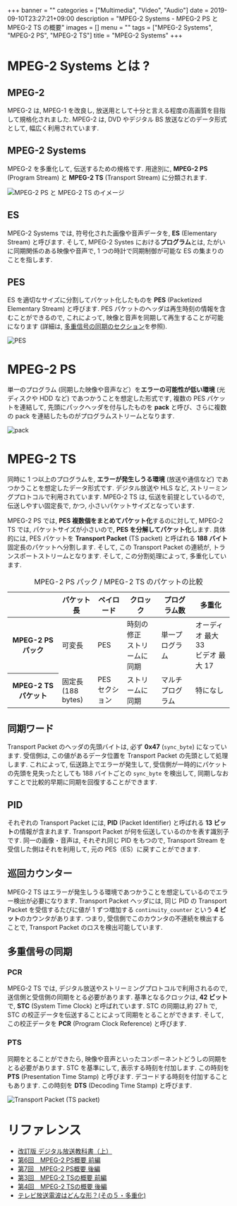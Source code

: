+++
banner = ""
categories = ["Multimedia", "Video", "Audio"]
date = 2019-09-10T23:27:21+09:00
description = "MPEG-2 Systems - MPEG-2 PS と MPEG-2 TS の概要"
images = []
menu = ""
tags = ["MPEG-2 Systems", "MPEG-2 PS", "MPEG-2 TS"]
title = "MPEG-2 Systems"
+++

# MPEG-2 Systems とは ?

## MPEG-2

MPEG-2 は, MPEG-1 を改良し, 放送用として十分と言える程度の高画質を目指して規格化されました. MPEG-2 は, DVD やデジタル BS 放送などのデータ形式として, 幅広く利用されています.

## MPEG-2 Systems

MPEG-2 を多重化して, 伝送するための規格です. 用途別に, <b>MPEG-2 PS</b> (Program Stream) と <b>MPEG-2 TS</b> (Transport Stream) に分類されます.

![MPEG-2 PS と MPEG-2 TS のイメージ](https://user-images.githubusercontent.com/4006693/65369873-c8ddf680-dc8d-11e9-8d5e-196fb76819fc.png)

## ES

MPEG-2 Systems では, 符号化された画像や音声データを, <b>ES</b> (Elementary Stream) と呼びます. そして, MPEG-2 Systes における<b>プログラム</b>とは, たがいに同期関係のある映像や音声で, 1 つの時計で同期制御が可能な ES の集まりのことを指します.

## PES

ES を適切なサイズに分割してパケット化したものを <b>PES</b> (Packetized Elementary Stream) と呼びます. PES パケットのヘッダは再生時刻の情報を含むことができるので, これによって, 映像と音声を同期して再生することが可能になります (詳細は, [多重信号の同期のセクション](./#多重信号の同期)を参照).

![PES](https://user-images.githubusercontent.com/4006693/65368839-1011ba80-dc81-11e9-9667-fa83c7ce8d35.png)

# MPEG-2 PS

単一のプログラム (同期した映像や音声など）を<b>エラーの可能性が低い環境</b>  (光ディスクや HDD など) であつかうことを想定した形式です, 複数の PES パケットを連結して, 先頭にパックヘッダを付与したものを <b>pack</b> と呼び、さらに複数の pack を連結したものがプログラムストリームとなります.

![pack](https://user-images.githubusercontent.com/4006693/65369316-4e5da880-dc86-11e9-9477-1b787546f768.png)

# MPEG-2 TS

同時に 1 つ以上のプログラムを, <b>エラーが発生しうる環境</b> (放送や通信など) であつかうことを想定したデータ形式です. デジタル放送や HLS など, ストリーミングプロトコルで利用されています. MPEG-2 TS は, 伝送を前提としているので, 伝送しやすい固定長で, かつ, 小さいパケットサイズとなっています.

MPEG-2 PS では, <b>PES 複数個をまとめてパケット化</b>するのに対して, MPEG-2 TS では, パケットサイズが小さいので, <b>PES を分解してパケット化</b>します. 具体的には, PES パケットを <b>Transport Packet</b> (TS packet) と呼ばれる <b>188 バイト</b>固定長のパケットへ分割します. そして, この Transport Packet の連続が, トランスポートストリームとなります. そして, この分割処理によって, 多重化しています.

<table>
  <caption>MPEG-2 PS パック / MPEG-2 TS のパケットの比較</caption>
  <thead>
    <tr>
      <th scope="col"></th>
      <th scope="col">パケット長</th>
      <th scope="col">ペイロード</th>
      <th scope="col">クロック</th>
      <th scope="col">プログラム数</th>
      <th scope="col">多重化</th>
    </tr>
  </thead>
  <tbody>
    <tr>
      <th scope="row">MPEG-2 PS パック</th>
      <td>可変長</td>
      <td>PES</td>
      <td>時刻の修正<br />ストリームに同期</td>
      <td>単一プログラム</td>
      <td>オーディオ 最大 33<br />ビデオ 最大 17</td>
    </tr>
    <tr>
      <th scope="row">MPEG-2 TS パケット</th>
      <td>固定長<br />(188 bytes)</td>
      <td>PES<br />セクション</td>
      <td>ストリームに同期</td>
      <td>マルチプログラム</td>
      <td>特になし</td>
    </tr>
  </tbody>
</table>

## 同期ワード

Transport Packet のヘッダの先頭バイトは, 必ず <b>0x47</b> (`sync_byte`) になっています. 受信側は, この値があるデータ位置を Transport Packet の先頭として処理します. これによって, 伝送路上でエラーが発生して, 受信側が一時的にパケットの先頭を見失ったとしても 188 バイトごとの `sync_byte` を検出して, 同期しなおすことで比較的早期に同期を回復することができます.

## PID

それぞれの Transport Packet には, <b>PID</b> (Packet Identifier) と呼ばれる <b>13 ビット</b>の情報が含まれます. Transport Packet が何を伝送しているのかを表す識別子です. 同一の画像・音声は, それぞれ同じ PID をもつので, Transport Stream を受信した側はそれを利用して, 元の PES（ES）に戻すことができます.

## 巡回カウンター

MPEG-2 TS はエラーが発生しうる環境であつかうことを想定しているのでエラー検出が必要になります. Transport Packet ヘッダには, 同じ PID の Transport Packet を受信するたびに値が 1 ずつ増加する `continuity_counter` という <b>4 ビット</b>のカウンタがあります. つまり, 受信側でこのカウンタの不連続を検出することで, Transport Packet のロスを検出可能しています.

## 多重信号の同期

### PCR

MPEG-2 TS では, デジタル放送やストリーミングプロトコルで利用されるので, 送信側と受信側の同期をとる必要があります. 基準となるクロックは, <b>42 ビット</b>で, <b>STC</b> (System Time Clock) と呼ばれています. STC の同期は,約 27 h で, STC の校正データを伝送することによって同期をとることができます. そして, この校正データを <b>PCR</b> (Program Clock Reference) と呼びます.

### PTS

同期をとることができたら, 映像や音声といったコンポーネントどうしの同期をとる必要があります. STC を基準にして, 表示する時刻を付加します. この時刻を <b>PTS</b> (Presentation Time Stamp) と呼びます. デコードする時刻を付加することもあります. この時刻を <b>DTS</b> (Decoding Time Stamp) と呼びます.

![Transport Packet (TS packet)](https://user-images.githubusercontent.com/4006693/64762200-a7d42200-d578-11e9-92b3-71939a99afc0.png)

# リファレンス

- [改訂版 デジタル放送教科書（上）](https://www.amazon.co.jp/%E6%94%B9%E8%A8%82%E7%89%88-%E3%83%87%E3%82%B8%E3%82%BF%E3%83%AB%E6%94%BE%E9%80%81%E6%95%99%E7%A7%91%E6%9B%B8%EF%BC%88%E4%B8%8A%EF%BC%89-%E3%82%A4%E3%83%B3%E3%83%97%E3%83%AC%E3%82%B9%E6%A8%99%E6%BA%96%E6%95%99%E7%A7%91%E6%9B%B8%E3%82%B7%E3%83%AA%E3%83%BC%E3%82%BA-%E4%BA%80%E5%B1%B1-%E6%B8%89/dp/4844395033)
- [第6回　MPEG-2 PS概要 前編](http://www.mpeg.co.jp/libraries/video_it/video_06.html)
- [第7回　MPEG-2 PS概要 後編](http://www.mpeg.co.jp/libraries/video_it/video_07.html)
- [第3回　MPEG-2 TSの概要 前編](http://www.mpeg.co.jp/libraries/video_it/video_03.html)
- [第4回　MPEG-2 TSの概要 後編](http://www.mpeg.co.jp/libraries/video_it/video_04.html)
- [テレビ放送電波はどんな形？(その５・多重化)](http://www.jushin-s.co.jp/michi/download/47_t16.pdf)
